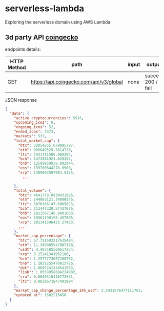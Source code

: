 # serverless-lambda

Exploring the serverless domain using AWS Lambda

## 3d party API [coingecko](https://www.coingecko.com)

endpoints details:

| HTTP Method | path                                    | input | output             |
| ----------- | --------------------------------------- | ----- | ------------------ |
| GET         | https://api.coingecko.com/api/v3/global | none  | success 200 / fail |

JSON response

```json
{
  "data": {
    "active_cryptocurrencies": 5916,
    "upcoming_icos": 0,
    "ongoing_icos": 52,
    "ended_icos": 3373,
    "markets": 537,
    "total_market_cap": {
      "btc": 32054265.079895787,
      "eth": 995049529.5814726,
      "ltc": 7431711588.968207,
      "bch": 1473981921.828357,
      "bnb": 12509958938.802944,
      "eos": 133700644270.6908,
      "xrp": 1389003507084.5125,
        ...

    },
    "total_volume": {
      "btc": 4641778.0930431895,
      "eth": 144093121.34880576,
      "ltc": 1076186147.5065823,
      "bch": 213447320.57437676,
      "bnb": 1811567140.9801083,
      "eos": 19361190158.457085,
      "xrp": 201141596423.27423,
      ...
    },
    "market_cap_percentage": {
      "btc": 57.751603217635484,
      "eth": 11.349085947807188,
      "usdt": 4.467585569617254,
      "xrp": 3.25141341952186,
      "bch": 1.2577773687205762,
      "bnb": 1.1821255476813726,
      "dot": 1.0697241348541553,
      "link": 1.0558958604224902,
      "cro": 0.8845516416772531,
      "ltc": 0.8830671847403904
    },
    "market_cap_change_percentage_24h_usd": 2.5931676477111703,
    "updated_at": 1602215456
  }
}
```
